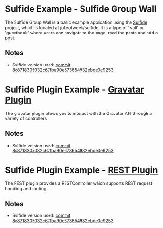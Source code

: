 # Sulfide Example - Sulfide Group Wall

The Sulfide Group Wall is a basic example application using the [Sulfide](https://github.com/jokeofweek/sulfide "Sulfide") project, which is located at jokeofweek/sulfide. It is a type of 'wall' or 'guestbook' where users can navigate to the page, read the posts and add a post.

## Notes
* Sulfide version used: [commit 8c8718305032c67fba90e673654932ebde0e9253](https://github.com/jokeofweek/sulfide/commit/8c8718305032c67fba90e673654932ebde0e9253 "Sulfide Version")

# Sulfide Plugin Example - [Gravatar Plugin](https://github.com/jokeofweek/sulfide-samples/tree/master/plugins/gravatar)

The gravatar plugin allows you to interact with the Gravatar API through a variety of controllers
	
## Notes
* Sulfide version used: [commit 8c8718305032c67fba90e673654932ebde0e9253](https://github.com/jokeofweek/sulfide/commit/8c8718305032c67fba90e673654932ebde0e9253 "Sulfide Version")

# Sulfide Plugin Example - [REST Plugin](https://github.com/jokeofweek/sulfide-samples/tree/master/plugins/REST)

The REST plugin provides a RESTController which supports REST request handling and routing.

## Notes
* Sulfide version used: [commit 8c8718305032c67fba90e673654932ebde0e9253](https://github.com/jokeofweek/sulfide/commit/8c8718305032c67fba90e673654932ebde0e9253 "Sulfide Version")
